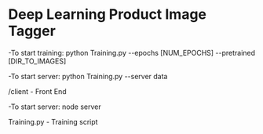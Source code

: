 # Deep Learning Product Image Tagger

-To start training:  python Training.py --epochs [NUM_EPOCHS] --pretrained [DIR_TO_IMAGES]

-To start server: python Training.py --server data

/client - Front End

-To start server: node server

Training.py - Training script
